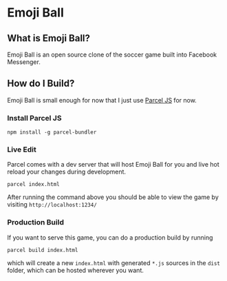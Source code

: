 # Emoji Ball

## What is Emoji Ball?

Emoji Ball is an open source clone of the soccer game built into Facebook Messenger.

## How do I Build?

Emoji Ball is small enough for now that I just use [Parcel JS](https://parceljs.org/) for now.

### Install Parcel JS

`npm install -g parcel-bundler`

### Live Edit

Parcel comes with a dev server that will host Emoji Ball for you and live hot reload your changes during development. 

`parcel index.html`

After running the command above you should be able to view the game by visiting `http://localhost:1234/`

### Production Build

If you want to serve this game, you can do a production build by running 

`parcel build index.html`

which will create a new `index.html` with generated `*.js` sources in the `dist` folder, which can be hosted wherever you want.
